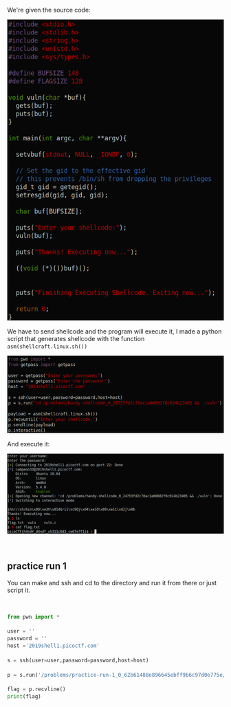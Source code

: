 We're given the source code:

![image1](/images/picoctf2019-handyshellcode/picoctf2019-handyshellcode1.png)

We have to send shellcode and the program will execute it, I made a python script that generates shellcode with the function `asm(shellcraft.linux.sh())`

![image2](/images/picoctf2019-handyshellcode/picoctf2019-handyshellcode3.png)

And execute it:

![image3](/images/picoctf2019-handyshellcode/picoctf2019-handyshellcode2.png)

<br/>

## practice run 1

You can make and ssh and cd to the directory and run it from there or just script it.

<br/>

```python
from pwn import *

user = ''
password = ''
host ='2019shell1.picoctf.com'

s = ssh(user=user,password=password,host=host)

p = s.run('/problems/practice-run-1_0_62b61488e896645ebff9b6c97d0e775e/run_this')

flag = p.recvline()
print(flag)
```
